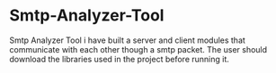 # Smtp-Analyzer-Tool
Smtp Analyzer Tool 
i have built a server and client modules that communicate with each other though a smtp packet.
The user should download the libraries used in the project before running it.
